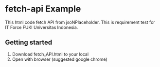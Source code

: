 
# fetch-api Example
This html code fetch API from jsoNPlaceholder. This is requirement test for IT Force FUKI Universitas Indonesia.


## Getting started
1. Download fetch_API.html to your local
2. Open with browser (suggested google chrome)
